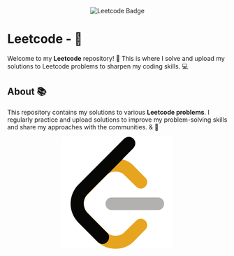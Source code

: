 <p align="center">
  <img src="https://img.shields.io/badge/Leetcode-Problems%20Solved-orange?logo=leetcode" alt="Leetcode Badge">
</p>

# Leetcode - 🚀

Welcome to my **Leetcode** repository! 🎉 This is where I solve and upload my solutions to Leetcode problems to sharpen my coding skills. 💻

## About 📚

This repository contains my solutions to various **Leetcode problems**. I regularly practice and upload solutions to improve my problem-solving skills and share my approaches with the communities. & 🌟

<p align="center">
  <img src="https://raw.githubusercontent.com/devicons/devicon/master/icons/leetcode/leetcode-original.svg" alt="Leetcode Logo"
